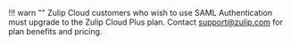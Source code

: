 !!! warn ""
    Zulip Cloud customers who wish to use SAML Authentication must upgrade to
    the Zulip Cloud Plus plan. Contact
    [support@zulip.com](mailto:support@zulip.com) for plan benefits and pricing.
